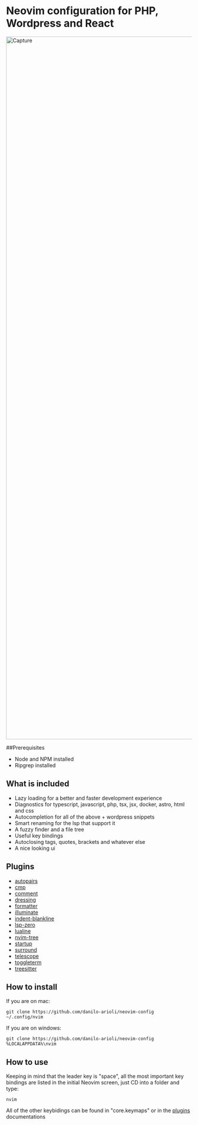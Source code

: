 
# Neovim configuration for PHP, Wordpress and React 

<img width="1908" alt="Capture" src="https://github.com/danilo-arioli/neovim-config/assets/130993253/36181924-1efd-4959-9b42-bac51b956725">

##Prerequisites
* Node and NPM installed
* Ripgrep installed
 
## What is included
* Lazy loading for a better and faster development experience
* Diagnostics for typescript, javascript, php, tsx, jsx, docker, astro, html and css
* Autocompletion for all of the above + wordpress snippets
* Smart renaming for the lsp that support it 
* A fuzzy finder and a file tree
* Useful key bindings
* Autoclosing tags, quotes, brackets and whatever else 
* A nice looking ui

## Plugins
* [autopairs](https://github.com/windwp/nvim-autopairs)
* [cmp](https://github.com/hrsh7th/nvim-cmp)
* [comment](https://github.com/windwp/nvim-autopairs)
* [dressing](https://github.com/stevearc/dressing.nvim)
* [formatter](https://github.com/mhartington/formatter.nvim)
* [illuminate](https://github.com/RRethy/vim-illuminate)
* [indent-blankline](https://github.com/lukas-reineke/indent-blankline.nvim)
* [lsp-zero](https://github.com/VonHeikemen/lsp-zero.nvim)
* [lualine](https://github.com/nvim-lualine/lualine.nvim)
* [nvim-tree](https://github.com/nvim-tree/nvim-tree.lua)
* [startup](https://github.com/startup-nvim/startup.nvim)
* [surround](https://github.com/kylechui/nvim-surround)
* [telescope](https://github.com/nvim-telescope/telescope.nvim)
* [toggleterm](https://github.com/akinsho/toggleterm.nvim)
* [treesitter](https://github.com/nvim-treesitter/nvim-treesitter)

## How to install
If you are on mac:

```
git clone https://github.com/danilo-arioli/neovim-config ~/.config/nvim 
```

If you are on windows:

```
git clone https://github.com/danilo-arioli/neovim-config %LOCALAPPDATA%\nvim
```
## How to use
Keeping in mind that the leader key is "space", all the most important key bindings are listed in the initial Neovim screen, just CD into a folder and type:


```
nvim
```
All of the other keybidings can be found in "core.keymaps" or in
the [plugins](#plugins) documentations




